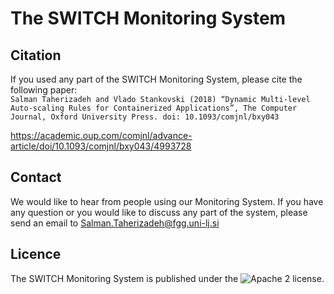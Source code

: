 # The SWITCH Monitoring System

## Citation
If you used any part of the SWITCH Monitoring System, please cite the following paper:
<br />`Salman Taherizadeh and Vlado Stankovski (2018) “Dynamic Multi-level Auto-scaling Rules for Containerized Applications”, The Computer Journal, Oxford University Press. doi: 10.1093/comjnl/bxy043`

https://academic.oup.com/comjnl/advance-article/doi/10.1093/comjnl/bxy043/4993728

## Contact
We would like to hear from people using our Monitoring System. If you have any question or you would like to discuss any part of the system, please send an email to Salman.Taherizadeh@fgg.uni-lj.si 

## Licence
The SWITCH Monitoring System is published under the ![Apache 2 license](https://github.com/salmant/ASAP/blob/master/LICENSE).

